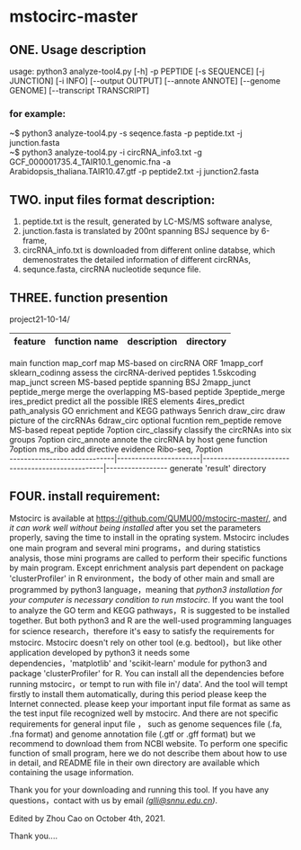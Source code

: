 # mstocirc-master

## ONE. Usage description
usage: python3 analyze-tool4.py [-h] -p PEPTIDE [-s SEQUENCE] [-j JUNCTION] [-i INFO]
                        [--output OUTPUT] [--annote ANNOTE] [--genome GENOME]
                        [--transcript TRANSCRIPT]
### for example: 
~$ python3 analyze-tool4.py -s seqence.fasta -p peptide.txt -j junction.fasta
<br> ~$ python3 analyze-tool4.py -i circRNA_info3.txt -g GCF_000001735.4_TAIR10.1_genomic.fna -a Arabidopsis_thaliana.TAIR10.47.gtf -p peptide2.txt -j junction2.fasta 


## TWO. input files format description:
 1. peptide.txt is the result, generated by LC-MS/MS software analyse,
 2. junction.fasta is translated by 200nt spanning BSJ sequence by 6-frame,
 3. circRNA_info.txt is downloaded from different online databse, which demenostrates the detailed information of different circRNAs,
 4. sequnce.fasta, circRNA nucleotide sequnce file.
 

## THREE. function presention

project21-10-14/

feature                       | function name         | description                                     |  directory
------------------------------|-----------------------|-------------------------------------------------|----------------
main function                  map_corf               map MS-based on circRNA ORF                       1mapp_corf
                               sklearn_codinng        assess the circRNA-derived peptides               1.5skcoding
                               map_junct              screen MS-based peptide spanning BSJ              2mapp_junct
                               peptide_merge          merge the overlapping MS-based peptide            3peptide_merge
                               ires_predict           predict all the possible IRES elements            4ires_predict
                               path_analysis          GO enrichment and KEGG pathways                   5enrich
                               draw_circ              draw picture of the circRNAs                      6draw_circ
optional fucntion              rem_peptide            remove MS-based repeat peptide                    7option
                               circ_classify          classify the circRNAs into six groups             7option
                               circ_annote            annote the circRNA by host gene function          7option
                               ms_ribo                add directive evidence Ribo-seq,                  7option                      
-----------------------------|-----------------------|--------------------------------------------------|-----------------
generate 'result' directory
 

## FOUR. install requirement:
   Mstocirc is available at https://github.com/QUMU00/mstocirc-master/, and *it can work well without being installed* after you set the parameters properly, saving the time to
install in the oprating system.
   Mstocirc includes one main program and several mini programs，and during statistics analysis, those mini programs are called to perform their specific functions by main 
program. Except enrichment analysis part dependent on package 'clusterProfiler' in R environment，the body of other main and small are programmed by python3 language，meaning 
that *python3 installation for your computer is necessary condition to run mstocirc*. If you want the tool to analyze the GO term and KEGG pathways，R is suggested to be 
installed together. But both python3 and R are the well-used programming languages for science research，therefore it's easy to satisfy the requirements for mstocirc. 
Mstocirc doesn't rely on other tool (e.g. bedtool)，but like other application developed by python3 it needs some dependencies，'matplotlib' and 'scikit-learn' module for 
python3 and package 'clusterProfiler' for R. You can install all the dependencies before running mstocirc，or tempt to run with file in'/ data'. And the tool will tempt firstly to install them automatically, during this period please keep the Internet connected. 
   please keep your important input file format as same as the test input file recognized well by mstocirc. And there are not specific requirements for general input file ，
such as genome sequences file (.fa, .fna format) and genome annotation file (.gtf or .gff format) but we recommend to download them from NCBI website. 
To perform one specific function of small program, here we do not describe them about how to use in detail, and README file in their own directory are available which 
containing the usage information.

   Thank you for your downloading and running this tool. If you have any questions，contact with us by email *(glli@snnu.edu.cn)*.

Edited by Zhou Cao on October 4th, 2021.

Thank you....

